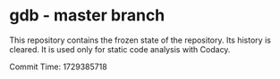 # gdb - master branch

This repository contains the frozen state of the repository.
Its history is cleared. It is used only for static code
analysis with Codacy.

Commit Time: 1729385718